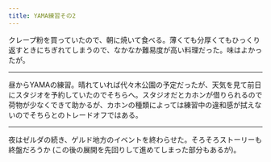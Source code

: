```yaml
---
title: YAMA練習その2
---
```


クレープ粉を買っていたので、朝に焼いて食べる。薄くても分厚くてもひっくり返すときにちぎれてしまうので、なかなか難易度が高い料理だった。味はよかったが。

---

昼からYAMAの練習。晴れていれば代々木公園の予定だったが、天気を見て前日にスタジオを予約していたのでそちらへ。スタジオだとカホンが借りられるので荷物が少なくできて助かるが、カホンの種類によっては練習中の違和感が拭えないのでそちらとのトレードオフではある。

---

夜はゼルダの続き、ゲルド地方のイベントを終わらせた。そろそろストーリーも終盤だろうか (この後の展開を先回りして進めてしまった部分もあるが)。
